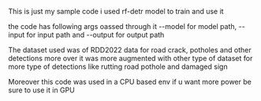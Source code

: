This is just my sample code i used rf-detr model to train and use it 

the code has following args oassed through it --model for model path, --input for input path and --output for output path

The dataset used was of RDD2022 data for road crack, potholes and other detections more over it was more augmented with other type of dataset for more type of detections like rutting road pothole and damaged sign

Moreover this code was used in a CPU based env if u want more power be sure to use it in GPU
